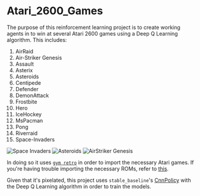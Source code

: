 # Atari_2600_Games
The purpose of this reinforcement learning project is to create working agents in to win at several Atari 2600 games using a Deep Q Learning algorithm. 
This includes: 
1. AirRaid
2. Air-Striker Genesis
3. Assault
4. Asterix
5. Asteroids
6. Centipede
7. Defender
8. DemonAttack
9. Frostbite
10. Hero
11. IceHockey
12. MsPacman
13. Pong
14. Riverraid
15. Space-Invaders

![Space Invaders](https://thumbs.gfycat.com/CookedFriendlyAntarcticfurseal-size_restricted.gif)
![Asteroids](https://thumbs.gfycat.com/EachQuerulousHawk-size_restricted.gif)
![AirStriker Genesis](https://miro.medium.com/max/1280/1*tbYUjwhnuFdEiXV51qXCpQ.gif)

In doing so it uses [``gym retro``](https://retro.readthedocs.io/en/latest/getting_started.html) in order to import the necessary Atari games. If you're having trouble importing the necessary ROMs, refer to [this](https://github.com/openai/retro/issues/60). 

Given that it's pixelated, this project uses ``stable_baseline``'s [CnnPolicy](https://stable-baselines.readthedocs.io/en/master/modules/dqn.html) with the Deep Q Learning algorithm in order to train the models.
